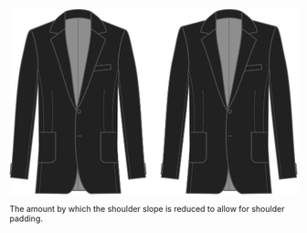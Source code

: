 
![Shoulder slope reduction](shoulderslopereduction.svg)

The amount by which the shoulder slope is reduced to allow for shoulder padding.